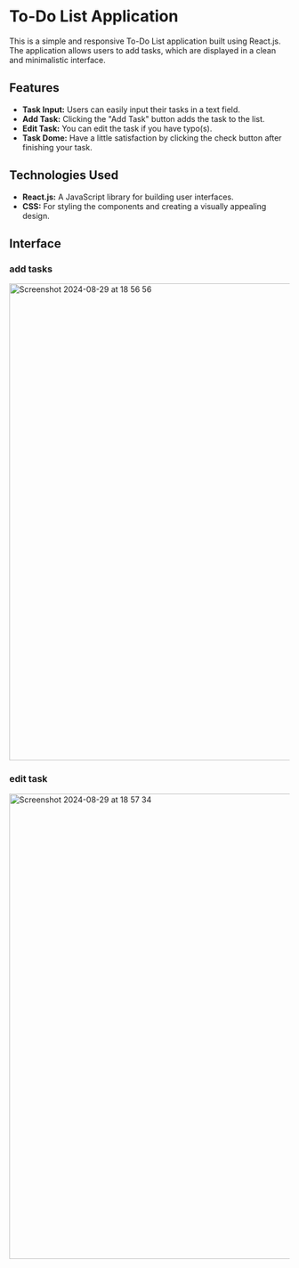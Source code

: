# To-Do List Application

This is a simple and responsive To-Do List application built using React.js. The application allows users to add tasks, which are displayed in a clean and minimalistic interface.

## Features

- **Task Input:** Users can easily input their tasks in a text field.
- **Add Task:** Clicking the "Add Task" button adds the task to the list.
- **Edit Task:** You can edit the task if you have typo(s).
- **Task Dome:** Have a little satisfaction by clicking the check button after finishing your task.

## Technologies Used

- **React.js:** A JavaScript library for building user interfaces.
- **CSS:** For styling the components and creating a visually appealing design.

## Interface
### add tasks
<img width="857" alt="Screenshot 2024-08-29 at 18 56 56" src="https://github.com/user-attachments/assets/c5643f0f-ceed-4660-a5a0-98911fa4a140">

### edit task
<img width="836" alt="Screenshot 2024-08-29 at 18 57 34" src="https://github.com/user-attachments/assets/aabc5da9-73fe-44a7-85e8-2c2b3d9e2b83">


